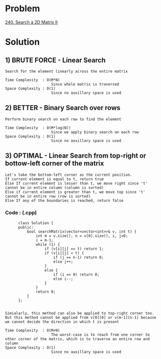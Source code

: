 # Problem

[240. Search a 2D Matrix II](https://leetcode.com/problems/search-a-2d-matrix-ii/)


# Solution 

## 1) BRUTE FORCE - Linear Search
      
    Search for the element linearly across the entire matrix
    
    Time Complexity  : O(M*N) 
                         Since whole matrix is traversed 
    Space Complexity : O(1)
                         Since no auxillary space is used
                         
      
## 2) BETTER - Binary Search over rows

    Perform binary search on each row to find the element
    
    Time Complexity  : O(M*log(N)) 
                         Since we apply binary search on each row 
    Space Complexity : O(1)
                         Since no auxillary space is used
                         
                
## 3) OPTIMAL - Linear Search from top-right or bottow-left corner of the matrix 

    Let's take the bottom-left corner as the current position.
    If current element is equal to t, return true
    Else If current element is lesser than t, we move right since 't' cannot be in entire column (column is sorted)
    Else if current element is greater than t, we move top since 't' cannot be in entire row (row is sorted)
    Else If any of the boundaries is reached, return false
    
    
   ### Code : (.cpp)
    
          class Solution {
          public:
              bool searchMatrix(vector<vector<int>>& v, int t) {
                  int m = v.size(), n = v[0].size(), i, j=0;
                  i = m-1;
                  while (1) {
                      if (v[i][j] == t) return 1;
                      if (v[i][j] < t) {
                          if (j == n-1) return 0;
                          else j++;
                      }
                      else {
                          if (i == 0) return 0;
                          else i--;
                      }
                  }
                  return 0;
              }
          };
    
    
    Simialarly, this method can also be applied to top-right corner too. 
    But this method cannot be applied from v[0][0] or v[m-1][n-1] because we cannot decide the direction in which t is present
    
    Time Complexity  : O(M+N) 
                         The worst-case is to reach from one corner to other corner of the matrix, which is to traverse an entire row and column 
    Space Complexity : O(1)
                         Since no auxillary space is used
                
